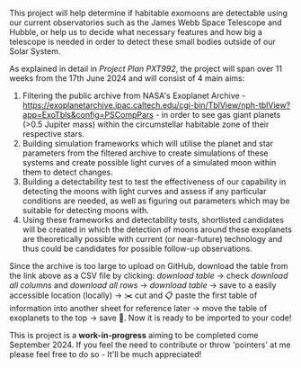 This project will help determine if habitable exomoons are detectable using our current observatories such as the James Webb Space Telescope and Hubble, or help us to decide what necessary features and how big a telescope is needed in order to detect these small bodies outside of our Solar System.

As explained in detail in _Project Plan PXT992_, the project will span over 11 weeks from the 17th June 2024 and will consist of 4 main aims:
1) Filtering the public archive from NASA's Exoplanet Archive - https://exoplanetarchive.ipac.caltech.edu/cgi-bin/TblView/nph-tblView?app=ExoTbls&config=PSCompPars - in order to see gas giant planets (>0.5 Jupiter mass) within the circumstellar habitable zone of their respective stars.
2) Building simulation frameworks which will utilise the planet and star parameters from the filtered archive to create simulations of these systems and create possible light curves of a simulated moon within them to detect changes.
3) Building a detectability test to test the effectiveness of our capability in detecting the moons with light curves and assess if any particular conditions are needed, as well as figuring out parameters which may be suitable for detecting moons with.
4) Using these frameworks and detectability tests, shortlisted candidates will be created in which the detection of moons around these exoplanets are theoretically possible with current (or near-future) technology and thus could be candidates for possible follow-up observations.

Since the archive is too large to upload on GitHub, download the table from the link above as a CSV file by clicking: _download table_ → check _download all columns_ and _download all rows_ → _download table_ → save to a easily accessible location (locally) → ✂️ cut and 📋 paste the first table of information into another sheet for reference later → move the table of exoplanets to the top → save 💾. Now it is ready to be imported to your code!

This is project is a **work-in-progress** aiming to be completed come September 2024. If you feel the need to contribute or throw 'pointers' at me please feel free to do so - It'll be much appreciated!
